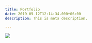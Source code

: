 ```yaml
---
title: Portfolio
date: 2019-05-12T12:14:34.000+06:00
description: This is meta description.

---
```

![](/images/oieieio.jpeg)